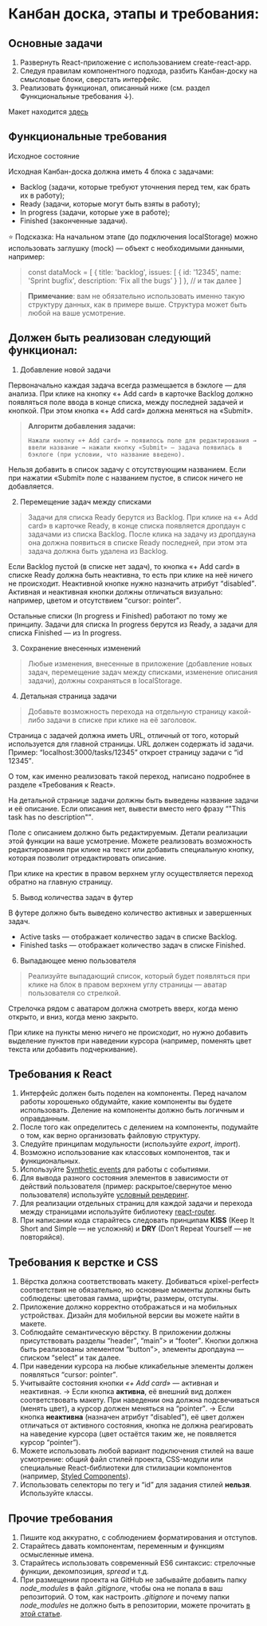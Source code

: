 # Канбан доска, этапы и требования:

## Основные задачи

1. Развернуть React-приложение с использованием create-react-app.
2. Следуя правилам компонентного подхода, разбить Канбан-доску на смысловые блоки, сверстать интерфейс.
3. Реализовать функционал, описанный ниже (см. раздел Функциональные требования ↓).

Макет находится <a href="https://www.figma.com/file/gmwg0Me1T6szwVqd7KSYL6/Kanban">здесь</a>

## Функциональные требования

Исходное состояние

Исходная Канбан-доска должна иметь 4 блока с задачами:

- Backlog (задачи, которые требуют уточнения перед тем, как брать их в работу);
- Ready (задачи, которые могут быть взяты в работу);
- In progress (задачи, которые уже в работе);
- Finished (законченные задачи).

⭐ Подсказка: На начальном этапе (до подключения localStorage) можно использовать заглушку (mock) — объект с необходимыми данными, например:

<blockquote>
const dataMock = [
    {
        title: 'backlog',
        issues: [
            {
                id: '12345',
                name: 'Sprint bugfix',
                description: ‘Fix all the bugs’
            }
        ]
    },
// и так далее
]
</blockquote>

<blockquote>
    <b>Примечание</b>: вам не обязательно использовать именно такую структуру данных, как в примере выше. Структура может быть любой на ваше усмотрение.
</blockquote>

## Должен быть реализован следующий функционал:

1. Добавление новой задачи

Первоначально каждая задача всегда размещается в бэклоге — для анализа. При клике на кнопку «+ Add card» в карточке Backlog должно появляться поле ввода в конце списка, между последней задачей и кнопкой. При этом кнопка «+ Add card» должна меняться на «Submit».

<blockquote>
    <b>Алгоритм добавления задачи:</b>  

    Нажали кнопку «+ Add card» → появилось поле для редактирования → ввели название → нажали кнопку «Submit» — задача появилась в бэклоге (при условии, что название введено).
</blockquote>

Нельзя добавить в список задачу с отсутствующим названием. Если при нажатии «Submit» поле с названием пустое, в список ничего не добавляется.

2. Перемещение задач между списками

<blockquote>
    Задачи для списка Ready берутся из Backlog. При клике на «+ Add card» в карточке Ready, в конце списка появляется дропдаун с задачами из списка Backlog. После клика на задачу из дропдауна она должна появиться в списке Ready последней, при этом эта задача должна быть удалена из Backlog.
</blockquote>

Если Backlog пустой (в списке нет задач), то кнопка «+ Add card» в списке Ready должна быть неактивна, то есть при клике на неё ничего не происходит. Неактивной кнопке нужно назначить атрибут <q>disabled</q>. Активная и неактивная кнопки должны отличаться визуально: например, цветом и отсутствием <q>cursor: pointer</q>.

Остальные списки (In progress и Finished) работают по тому же принципу. Задачи для списка In progress берутся из Ready, а задачи для списка Finished — из In progress.

3. Сохранение внесенных изменений

<blockquote>
    Любые изменения, внесенные в приложение (добавление новых задач, перемещение задач между списками, изменение описания задачи), должны сохраняться в localStorage.
</blockquote>

4. Детальная страница задачи

<blockquote>
    Добавьте возможность перехода на отдельную страницу какой-либо задачи в списке при клике на её заголовок.
</blockquote>

Страница с задачей должна иметь URL, отличный от того, который используется для главной страницы. URL должен содержать id задачи. Пример: <q>localhost:3000/tasks/12345</q> откроет страницу задачи с <q>id 12345</q>.

О том, как именно реализовать такой переход, написано подробнее в разделе «Требования к React».

На детальной странице задачи должны быть выведены название задачи и её описание. Если описания нет, вывести вместо него фразу <q>"This task has no description"</q>.

Поле с описанием должно быть редактируемым. Детали реализации этой функции на ваше усмотрение. Можете реализовать возможность редактирования при клике на текст или добавить специальную кнопку, которая позволит отредактировать описание.

При клике на крестик в правом верхнем углу осуществляется переход обратно на главную страницу.

5. Вывод количества задач в футер

В футере должно быть выведено количество активных и завершенных задач.

- Active tasks — отображает количество задач в списке Backlog.
- Finished tasks — отображает количество задач в списке Finished.

6. Выпадающее меню пользователя

<blockquote>
    Реализуйте выпадающий список, который будет появляться при клике на блок в правом верхнем углу страницы — аватар пользователя со стрелкой.
</blockquote>

Стрелочка рядом с аватаром должна смотреть вверх, когда меню открыто, и вниз, когда меню закрыто.

При клике на пункты меню ничего не происходит, но нужно добавить выделение пунктов при наведении курсора (например, поменять цвет текста или добавить подчеркивание).

## Требования к React

1. Интерфейс должен быть поделен на компоненты. Перед началом работы хорошенько обдумайте, какие компоненты вы будете использовать. Деление на компоненты должно быть логичным и оправданным.
2. После того как определитесь с делением на компоненты, подумайте о том, как верно организовать файловую структуру.
3. Следуйте принципам модульности (используйте <i>export</i>, <i>import</i>).
4. Возможно использование как классовых компонентов, так и функциональных.
5. Используйте <a href="https://ru.reactjs.org/docs/handling-events.html">Synthetic events</a> для работы с событиями.
6. Для вывода разного состояния элементов в зависимости от действий пользователя (пример: раскрытое/свернутое меню пользователя) используйте <a href="https://learn-reactjs.ru/basics/conditional-rendering">условный рендеринг</a>.
7. Для реализации отдельных страниц для каждой задачи и перехода между страницами используйте библиотеку <a href="https://habr.com/ru/post/329996/">react-router</a>. 
8. При написании кода старайтесь следовать принципам <b>KISS</b> (Keep It Short and Simple — не усложняй) и <b>DRY</b> (Don’t Repeat Yourself — не повторяйся).

## Требования к верстке и CSS

1. Вёрстка должна соответствовать макету. Добиваться «pixel-perfect» соответствия не обязательно, но основные моменты должны быть соблюдены: цветовая гамма, шрифты, размеры, отступы.
2. Приложение должно корректно отображаться и на мобильных устройствах. Дизайн для мобильной версии вы можете найти в макете.
3. Соблюдайте семантическую вёрстку. В приложении должны присутствовать разделы <q>header</q>, <q>main</q>> и <q>footer</q>. Кнопки должна быть реализованы элементом <q>button</q>>, элементы дропдауна — списком <q>select</q> и так далее.
4. При наведении курсора на любые кликабельные элементы должен появляться <q>cursor: pointer</q>.
5. Учитывайте состояния кнопки <i>«+ Add card»</i> — активная и неактивная.
    → Если кнопка <b>активна</b>, её внешний вид должен соответствовать макету. При наведении она должна подсвечиваться (менять цвет), а курсор должен меняться на <q>pointer</q>.
    → Если кнопка <b>неактивна</b> (назначен атрибут <q>disabled</q>), её цвет должен отличаться от активного состояния, кнопка не должна реагировать на наведение курсора (цвет остаётся таким же, не появляется курсор <q>pointer</q>).
6. Можете использовать любой вариант подключения стилей на ваше усмотрение: общий файл стилей проекта, CSS-модули или специальные React-библиотеки для стилизации компонентов (например, <a href="https://styled-components.com/">Styled Components<a>). 
7. Использовать селекторы по тегу и <q>id</q> для задания стилей <b>нельзя</b>. Используйте классы.

## Прочие требования

1. Пишите код аккуратно, с соблюдением форматирования и отступов.
2. Старайтесь давать компонентам, переменным и функциям осмысленные имена.
3. Старайтесь использовать современный ES6 синтаксис: стрелочные функции, декомпозиция, <i>spread</i> и т.д.
4. При размещении проекта на GitHub не забывайте добавить папку <i>node_modules</i> в файл <i>.gitignore</i>, чтобы она не попала в ваш репозиторий. О том, как настроить <i>.gitignore</i> и почему папки <i>node_modules</i> не должно быть в репозитории, можете прочитать <a href="https://cpab.ru/chto-takoe-fajl-gitignore-i-kak-ego-nastroit-cloudsavvy-it/">в этой статье</a>.